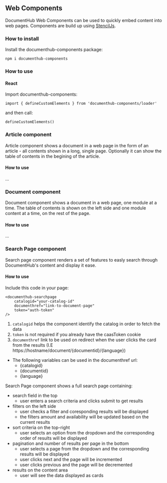 ## Web Components

DocumentHub Web Components can be used to quickly embed content into web pages. Components are build up using [StencilJs](https://stenciljs.com/docs/introduction).

### How to install

Install the documenthub-components package:

```
npm i documenthub-components
```


### How to use

#### React

Import documenthub-components:

```
import { defineCustomElements } from 'documenthub-components/loader'
```

and then call:

```
defineCustomElements()
```



### Article component

Article component shows a document in a web page in the form of an article - all contents shown in a long, single page. Optionally it can show the table of contents in the begining of the article.

#### How to use

...


### Document component

Document component shows a document in a web page, one module at a time. The table of contents is shown on the left side and one module content at a time, on the rest of the page. 


#### How to use

...


### Search Page component

Search page component renders a set of features to easly search through DocumentHub's content and display it ease.

#### How to use

Include this code in your page:

```
<documenthub-searchpage 
    catalogid="your-catalog-id" 
    documenthref="link-to-document-page" 
    token="auth-token" 
/>
```

1. ```catalogid``` helps the component identify the catalog in order to fetch the data
2. ```token``` is not required if you already have the caasToken cookie
3. ```documenthref``` link to be used on redirect when the user clicks the card from the results (I.E https://hostname/document/{documentid}/{language})
  - The following variables can be used in the documenthref url:
    - {catalogid}
    - {documentid}
    - {language}


Search Page component shows a full search page containing:
- search field in the top
  - user enters a search criteria and clicks submit to get results 
- filters on the left side
  - user checks a filter and coresponding results will be displayed
  - the filters amount and availability will be updated based on the current results
- sort criteria on the top-right
  - user selects an option from the dropdown and the corresponding order of results will be displayed 
- pagination and number of results per page in the bottom
  - user selects a page from the dropdown and the corresponding results will be displayed
  - user clicks next and the page will be incremented
  - user clicks previous and the page will be decremented 
- results on the content area
  - user will see the data displayed as cards 


